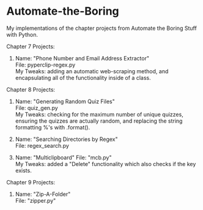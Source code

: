 # Automate-the-Boring
My implementations of the chapter projects from Automate the Boring Stuff with Python.

Chapter 7 Projects:

  1.  Name: "Phone Number and Email Address Extractor"  
      File: pyperclip-regex.py  
      My Tweaks: adding an automatic web-scraping method, and encapsulating all of the functionality inside of a class. 
  
Chapter 8 Projects:  
  
  1.  Name: "Generating Random Quiz Files"  
      File: quiz_gen.py  
      My Tweaks: checking for the maximum number of unique quizzes, ensuring the quizzes are actually random, and replacing the string formatting %'s with .format().  
      
  2.  Name: "Searching Directories by Regex"  
      File: regex_search.py  
      
  3.  Name: "Multiclipboard"
      File: "mcb.py"  
      My Tweaks: added a "Delete" functionality which also checks if the key exists.
      
Chapter 9 Projects:

  1.  Name: "Zip-A-Folder"  
      File: "zipper.py"  
